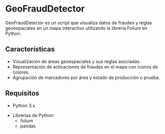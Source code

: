 # GeoFraudDetector
GeoFraudDetector es un script que visualiza datos de fraudes y reglas geoespaciales en un mapa interactivo utilizando la librería Folium en Python.
## Características
- Visualización de áreas geoespaciales y sus reglas asociadas.
- Representación de activaciones de fraudes en el mapa con iconos de colores.
- Agrupación de marcadores por área y estado de producción o prueba.
## Requisitos
- Python 3.x
+ Librerías de Python:
  + folium
  + pandas
